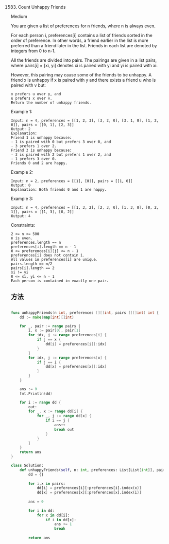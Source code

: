 1583. Count Unhappy Friends


Medium


You are given a list of preferences for n friends, where n is always even.

For each person i, preferences[i] contains a list of friends sorted in the order of preference. In other words, a friend earlier in the list is more preferred than a friend later in the list. Friends in each list are denoted by integers from 0 to n-1.

All the friends are divided into pairs. The pairings are given in a list pairs, where pairs[i] = [xi, yi] denotes xi is paired with yi and yi is paired with xi.

However, this pairing may cause some of the friends to be unhappy. A friend x is unhappy if x is paired with y and there exists a friend u who is paired with v but:

```
x prefers u over y, and
u prefers x over v.
Return the number of unhappy friends.
```
 

Example 1:

```
Input: n = 4, preferences = [[1, 2, 3], [3, 2, 0], [3, 1, 0], [1, 2, 0]], pairs = [[0, 1], [2, 3]]
Output: 2
Explanation:
Friend 1 is unhappy because:
- 1 is paired with 0 but prefers 3 over 0, and
- 3 prefers 1 over 2.
Friend 3 is unhappy because:
- 3 is paired with 2 but prefers 1 over 2, and
- 1 prefers 3 over 0.
Friends 0 and 2 are happy.
```

Example 2:

```
Input: n = 2, preferences = [[1], [0]], pairs = [[1, 0]]
Output: 0
Explanation: Both friends 0 and 1 are happy.
```

Example 3:

```
Input: n = 4, preferences = [[1, 3, 2], [2, 3, 0], [1, 3, 0], [0, 2, 1]], pairs = [[1, 3], [0, 2]]
Output: 4
```
 

Constraints:

```
2 <= n <= 500
n is even.
preferences.length == n
preferences[i].length == n - 1
0 <= preferences[i][j] <= n - 1
preferences[i] does not contain i.
All values in preferences[i] are unique.
pairs.length == n/2
pairs[i].length == 2
xi != yi
0 <= xi, yi <= n - 1
Each person is contained in exactly one pair.
```


## 方法

```go

func unhappyFriends(n int, preferences [][]int, pairs [][]int) int {
	dd := make(map[int][]int)

	for _, pair := range pairs {
		i, x := pair[0], pair[1]
		for idx, j := range preferences[i] {
			if j == x {
				dd[i] = preferences[i][:idx]
			}
		}
		for idx, j := range preferences[x] {
			if j == i {
				dd[x] = preferences[x][:idx]
			}
		}
	}

	ans := 0
    fmt.Println(dd)

	for i := range dd {
        out:
		for _, x := range dd[i] {
			for _, j := range dd[x] {
				if i == j {
					ans++
					break out
				}
			}
		}
	}
	return ans
}

```


```python
class Solution:
    def unhappyFriends(self, n: int, preferences: List[List[int]], pairs: List[List[int]]) -> int:
        dd = {}
        
        for i,x in pairs:
            dd[i] = preferences[i][:preferences[i].index(x)]
            dd[x] = preferences[x][:preferences[x].index(i)]
        
        ans = 0
            
        for i in dd:
            for x in dd[i]:
                if i in dd[x]:
                    ans += 1
                    break
        
        return ans
```